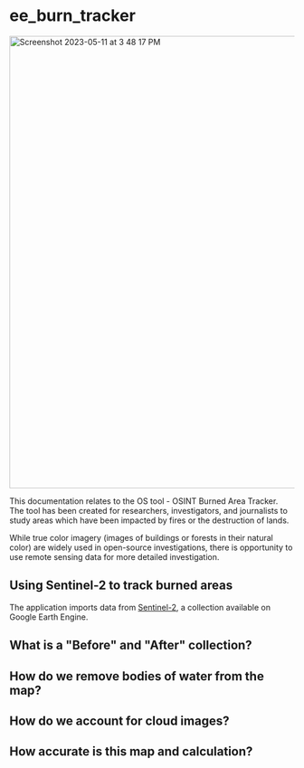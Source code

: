 # ee_burn_tracker

<img width="800" alt="Screenshot 2023-05-11 at 3 48 17 PM" src="https://github.com/csgsf/ee_burn_tracker/assets/90655137/bdf2bba9-e554-4faf-8182-bde0a1c39f3c">


This documentation relates to the OS tool - OSINT Burned Area Tracker. The tool has been created for researchers, investigators, and journalists to study areas which have been impacted by fires or the destruction of lands. 

While true color imagery (images of buildings or forests in their natural color) are widely used in open-source investigations, there is opportunity to use remote sensing data for more detailed investigation. 




## Using Sentinel-2 to track burned areas

The application imports data from [Sentinel-2](https://developers.google.com/earth-engine/datasets/catalog/COPERNICUS_S2), a collection available on Google Earth Engine. 


## What is a "Before" and "After" collection?

## How do we remove bodies of water from the map?

## How do we account for cloud images?

## How accurate is this map and calculation?



